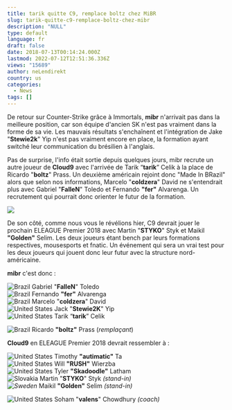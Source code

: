 ```yaml
---
title: tarik quitte C9, remplace boltz chez MiBR
slug: tarik-quitte-c9-remplace-boltz-chez-mibr
description: "NULL"
type: default
language: fr
draft: false
date: 2018-07-13T00:14:24.000Z
lastmod: 2022-07-12T12:51:36.336Z
views: "15689"
author: neLendirekt
country: us
categories:
  - News
tags: []
---
```

De retour sur Counter-Strike grâce à Immortals, **mibr** n'arrivait pas dans la meilleure position, car son équipe d'ancien SK n'est pas vraiment dans la forme de sa vie. Les mauvais résultats s'enchaînent et l'intégration de Jake "**Stewie2k**" Yip n'est pas vraiment encore en place, la formation ayant switché leur communication du brésilien à l'anglais.

Pas de surprise, l'info était sortie depuis quelques jours, mibr recrute un autre joueur de **Cloud9** avec l'arrivée de Tarik “**tarik**” Celik à la place de Ricardo "**boltz**" Prass. Un deuxième américain rejoint donc "Made In BRazil" alors que selon nos informations, Marcelo "**coldzera**" David ne s'entendrait plus avec Gabriel "**FalleN**" Toledo et Fernando **"fer"** Alvarenga. Un recrutement qui pourrait donc orienter le futur de la formation.

![](//picture/5ad8924f8b315/pic.jpg)

De son côté, comme nous vous le révélions hier, C9 devrait jouer le prochain ELEAGUE Premier 2018 avec Martin "**STYKO**" Styk et Maikil **"Golden"** Selim. Les deux joueurs étant bench par leurs formations respectives, mousesports et fnatic. Un événement qui sera un vrai test pour les deux joueurs qui jouent donc leur futur avec la structure nord-américaine.

**mibr** c'est donc :

![Brazil](/images/countries/br.svg)⁠ Gabriel "**FalleN**" Toledo  
![Brazil](/images/countries/br.svg)⁠ Fernando **"fer"** Alvarenga  
![Brazil](/images/countries/br.svg)⁠ Marcelo "**coldzera**" David  
![United States](/images/countries/us.svg)⁠ ⁠Jack "**Stewie2K**" Yip  
![United States](/images/countries/us.svg)⁠ ⁠Tarik “**tarik**” Celik

![Brazil](/images/countries/br.svg)⁠ Ricardo **"boltz"** Prass (_remplaçant_)

**Cloud9** en ELEAGUE Premier 2018 devrait ressembler à : 

![United States](/images/countries/us.svg)⁠ ⁠Timothy **"autimatic"** Ta  
![United States](/images/countries/us.svg)⁠ ⁠Will **"RUSH"** Wierzba  
![United States](/images/countries/us.svg)⁠ ⁠Tyler **"Skadoodle"** Latham  
![Slovakia](/images/countries/sk.svg)⁠ Martin "**STYKO**" Styk _(stand-in)_  
_![Sweden](/images/countries/se.svg)⁠_ Maikil **"Golden"** Selim _(stand-in)_

![United States](/images/countries/us.svg)⁠ Soham "**valens**" Chowdhury _(coach)_
